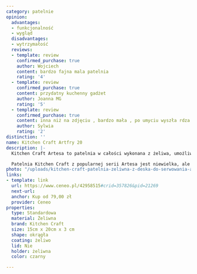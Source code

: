 ```yaml
---
category: patelnie
opinion:
  advantages:
  - funkcjonalność
  - wygląd
  disadvantages:
  - wytrzymałość
  reviews:
  - template: review
    confirmed_purchase: true
    author: Wojciech
    content: bardzo fajna mala patelnia
    rating: '4'
  - template: review
    confirmed_purchase: true
    content: przydatny kuchenny gadżet
    author: Joanna MG
    rating: '5'
  - template: review
    confirmed_purchase: true
    content: inna niż na zdjęciu , bardzo mała , po umyciu wyszła rdza
    author: Sylwia
    rating: '2'
distinction: ''
name: Kitchen Craft Artfry 20
description: |-
  Kitchen Craft Artesa to patelnia w całości wykonana z żeliwa, umożliwiająca przygotowanie zdrowych potraw z ograniczoną ilością tłuszczu. Dzięki temu, że żeliwo jest świetnym przewodnikiem ciepła, potrawy serwowane bezpośrednio z patelni pozostaną ciepłe na długo po zakończeniu gotowania. Patelnia sprzedawana jest w zestawie z drewnianą deską.

  Patelnia Kitchen Craft z popularnej serii Artesa jest niewielka, ale idealna do serwowania pojedynczej porcji obiadowej. Średnica patelni wynosi 11 cm. Żeliwo wykorzystane do produkcji patelni, dzięki swoim właściwościom pozwala na mniejsze zużycie energii podczas gotowania. Aby utrzymać naczynie w czystości, zaleca się ręczne mycie. Deska służąca do serwowania posiłków na stół prosto z patelni wykonana jest w całości z drewna klonowego, a jej kształt i wymiary zostały dobrane tak, aby rozmiarem pasowała do naczynia. Sama patelnia jest przystosowana do używania na wszystkich rodzajach kuchenki oraz w piekarnikach nagrzanych do temperatury 250°C.
photo: "/uploads/kitchen-craft-patelnia-zeliwna-z-deska-do-serwowania-artfry-20.png"
links:
- template: link
  url: https://www.ceneo.pl/42958515#crid=357826&pid=21269
  next-url:
  anchor: Kup od 79,00 zł
  provider: Ceneo
properties:
  type: Standardowa
  material: Żeliwna
  brand: Kitchen Craft
  size: 15cm x 20cm x 3 cm
  shape: okrągła
  coating: żeliwo
  lid: Nie
  holder: żeliwna
  color: czarny

---
```


